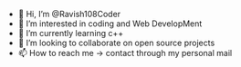 - 👋 Hi, I’m @Ravish108Coder
- 👀 I’m interested in coding and Web DevelopMent
- 🌱 I’m currently learning c++
- 💞️ I’m looking to collaborate on open source projects
- 📫 How to reach me -> contact through my personal mail

<!---
Ravish108Coder/Ravish108Coder is a ✨ special ✨ repository because its `README.md` (this file) appears on your GitHub profile.
You can click the Preview link to take a look at your changes.
--->

